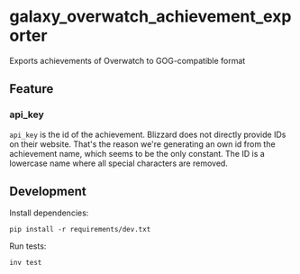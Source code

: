# galaxy_overwatch_achievement_exporter
Exports achievements of Overwatch to GOG-compatible format

## Feature

### api_key

`api_key` is the id of the achievement. Blizzard does not directly provide IDs on their website.
That's the reason we're generating an own id from the achievement name, which seems to be the only constant.
The ID is a lowercase name where all special characters are removed.

## Development

Install dependencies:
```shell script
pip install -r requirements/dev.txt
```

Run tests:
```shell script
inv test
```